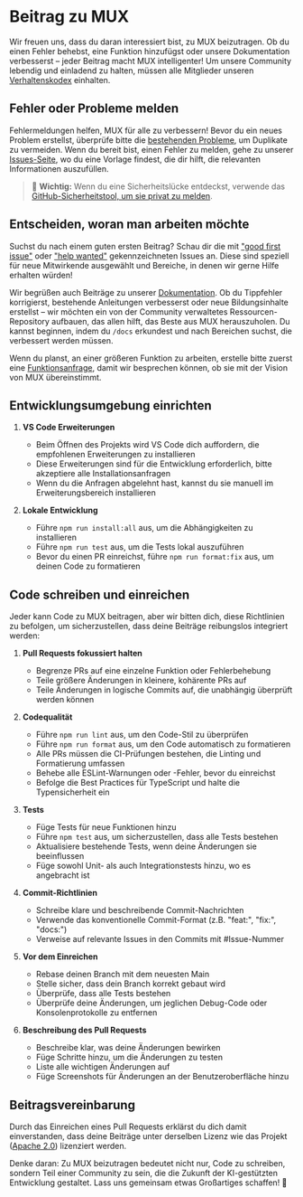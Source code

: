 # Beitrag zu MUX

Wir freuen uns, dass du daran interessiert bist, zu MUX beizutragen. Ob du einen Fehler behebst, eine Funktion hinzufügst oder unsere Dokumentation verbesserst – jeder Beitrag macht MUX intelligenter! Um unsere Community lebendig und einladend zu halten, müssen alle Mitglieder unseren [Verhaltenskodex](CODE_OF_CONDUCT.md) einhalten.

## Fehler oder Probleme melden

Fehlermeldungen helfen, MUX für alle zu verbessern! Bevor du ein neues Problem erstellst, überprüfe bitte die [bestehenden Probleme](https://github.com/mux/mux/issues), um Duplikate zu vermeiden. Wenn du bereit bist, einen Fehler zu melden, gehe zu unserer [Issues-Seite](https://github.com/mux/mux/issues/new/choose), wo du eine Vorlage findest, die dir hilft, die relevanten Informationen auszufüllen.

<blockquote class='warning-note'>
    🔐 <b>Wichtig:</b> Wenn du eine Sicherheitslücke entdeckst, verwende das <a href="https://github.com/mux/mux/security/advisories/new">GitHub-Sicherheitstool, um sie privat zu melden</a>.
</blockquote>

## Entscheiden, woran man arbeiten möchte

Suchst du nach einem guten ersten Beitrag? Schau dir die mit ["good first issue"](https://github.com/mux/mux/labels/good%20first%20issue) oder ["help wanted"](https://github.com/mux/mux/labels/help%20wanted) gekennzeichneten Issues an. Diese sind speziell für neue Mitwirkende ausgewählt und Bereiche, in denen wir gerne Hilfe erhalten würden!

Wir begrüßen auch Beiträge zu unserer [Dokumentation](https://github.com/mux/mux/tree/main/docs). Ob du Tippfehler korrigierst, bestehende Anleitungen verbesserst oder neue Bildungsinhalte erstellst – wir möchten ein von der Community verwaltetes Ressourcen-Repository aufbauen, das allen hilft, das Beste aus MUX herauszuholen. Du kannst beginnen, indem du `/docs` erkundest und nach Bereichen suchst, die verbessert werden müssen.

Wenn du planst, an einer größeren Funktion zu arbeiten, erstelle bitte zuerst eine [Funktionsanfrage](https://github.com/mux/mux/discussions/categories/feature-requests?discussions_q=is%3Aopen+category%3A%22Feature+Requests%22+sort%3Atop), damit wir besprechen können, ob sie mit der Vision von MUX übereinstimmt.

## Entwicklungsumgebung einrichten

1. **VS Code Erweiterungen**

    - Beim Öffnen des Projekts wird VS Code dich auffordern, die empfohlenen Erweiterungen zu installieren
    - Diese Erweiterungen sind für die Entwicklung erforderlich, bitte akzeptiere alle Installationsanfragen
    - Wenn du die Anfragen abgelehnt hast, kannst du sie manuell im Erweiterungsbereich installieren

2. **Lokale Entwicklung**
    - Führe `npm run install:all` aus, um die Abhängigkeiten zu installieren
    - Führe `npm run test` aus, um die Tests lokal auszuführen
    - Bevor du einen PR einreichst, führe `npm run format:fix` aus, um deinen Code zu formatieren

## Code schreiben und einreichen

Jeder kann Code zu MUX beitragen, aber wir bitten dich, diese Richtlinien zu befolgen, um sicherzustellen, dass deine Beiträge reibungslos integriert werden:

1. **Pull Requests fokussiert halten**

    - Begrenze PRs auf eine einzelne Funktion oder Fehlerbehebung
    - Teile größere Änderungen in kleinere, kohärente PRs auf
    - Teile Änderungen in logische Commits auf, die unabhängig überprüft werden können

2. **Codequalität**

    - Führe `npm run lint` aus, um den Code-Stil zu überprüfen
    - Führe `npm run format` aus, um den Code automatisch zu formatieren
    - Alle PRs müssen die CI-Prüfungen bestehen, die Linting und Formatierung umfassen
    - Behebe alle ESLint-Warnungen oder -Fehler, bevor du einreichst
    - Befolge die Best Practices für TypeScript und halte die Typensicherheit ein

3. **Tests**

    - Füge Tests für neue Funktionen hinzu
    - Führe `npm test` aus, um sicherzustellen, dass alle Tests bestehen
    - Aktualisiere bestehende Tests, wenn deine Änderungen sie beeinflussen
    - Füge sowohl Unit- als auch Integrationstests hinzu, wo es angebracht ist

4. **Commit-Richtlinien**

    - Schreibe klare und beschreibende Commit-Nachrichten
    - Verwende das konventionelle Commit-Format (z.B. "feat:", "fix:", "docs:")
    - Verweise auf relevante Issues in den Commits mit #Issue-Nummer

5. **Vor dem Einreichen**

    - Rebase deinen Branch mit dem neuesten Main
    - Stelle sicher, dass dein Branch korrekt gebaut wird
    - Überprüfe, dass alle Tests bestehen
    - Überprüfe deine Änderungen, um jeglichen Debug-Code oder Konsolenprotokolle zu entfernen

6. **Beschreibung des Pull Requests**
    - Beschreibe klar, was deine Änderungen bewirken
    - Füge Schritte hinzu, um die Änderungen zu testen
    - Liste alle wichtigen Änderungen auf
    - Füge Screenshots für Änderungen an der Benutzeroberfläche hinzu

## Beitragsvereinbarung

Durch das Einreichen eines Pull Requests erklärst du dich damit einverstanden, dass deine Beiträge unter derselben Lizenz wie das Projekt ([Apache 2.0](LICENSE)) lizenziert werden.

Denke daran: Zu MUX beizutragen bedeutet nicht nur, Code zu schreiben, sondern Teil einer Community zu sein, die die Zukunft der KI-gestützten Entwicklung gestaltet. Lass uns gemeinsam etwas Großartiges schaffen! 🚀
